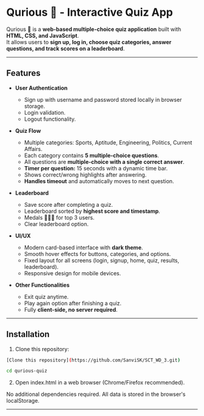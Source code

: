 # **Qurious 🧠 - Interactive Quiz App**

Qurious 🧠 is a **web-based multiple-choice quiz application** built with **HTML, CSS, and JavaScript**.  
It allows users to **sign up, log in, choose quiz categories, answer questions, and track scores on a leaderboard**.  

---

## **Features**

- **User Authentication**  
  - Sign up with username and password stored locally in browser storage.  
  - Login validation.  
  - Logout functionality.  

- **Quiz Flow**  
  - Multiple categories: Sports, Aptitude, Engineering, Politics, Current Affairs.  
  - Each category contains **5 multiple-choice questions**.  
  - All questions are **multiple-choice with a single correct answer**.  
  - **Timer per question:** 15 seconds with a dynamic time bar.  
  - Shows correct/wrong highlights after answering.  
  - **Handles timeout** and automatically moves to next question.  

- **Leaderboard**  
  - Save score after completing a quiz.  
  - Leaderboard sorted by **highest score and timestamp**.  
  - Medals 🥇🥈🥉 for top 3 users.  
  - Clear leaderboard option.  

- **UI/UX**  
  - Modern card-based interface with **dark theme**.  
  - Smooth hover effects for buttons, categories, and options.  
  - Fixed layout for all screens (login, signup, home, quiz, results, leaderboard).  
  - Responsive design for mobile devices.  

- **Other Functionalities**  
  - Exit quiz anytime.  
  - Play again option after finishing a quiz.  
  - Fully **client-side, no server required**.  

---

## **Installation**

1. Clone this repository:

```bash
[Clone this repository](https://github.com/SanviSK/SCT_WD_3.git)

cd qurious-quiz

``` 
2. Open index.html in a web browser (Chrome/Firefox recommended).

No additional dependencies required. All data is stored in the browser's localStorage.

---

